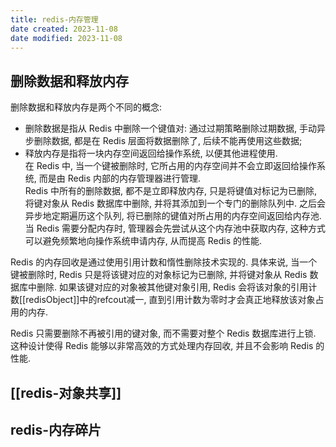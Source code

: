 ```yaml
---
title: redis-内存管理
date created: 2023-11-08
date modified: 2023-11-08
---
```


## 删除数据和释放内存

删除数据和释放内存是两个不同的概念:

+ 删除数据是指从 Redis 中删除一个键值对: 通过过期策略删除过期数据, 手动异步删除数据, 都是在 Redis 层面将数据删除了, 后续不能再使用这些数据;  
+ 释放内存是指将一块内存空间返回给操作系统, 以便其他进程使用.  
在 Redis 中, 当一个键被删除时, 它所占用的内存空间并不会立即返回给操作系统, 而是由 Redis 内部的内存管理器进行管理.  
Redis 中所有的删除数据, 都不是立即释放内存, 只是将键值对标记为已删除, 将键对象从 Redis 数据库中删除, 并将其添加到一个专门的删除队列中. 之后会异步地定期遍历这个队列, 将已删除的键值对所占用的内存空间返回给内存池. 当 Redis 需要分配内存时, 管理器会先尝试从这个内存池中获取内存, 这种方式可以避免频繁地向操作系统申请内存, 从而提高 Redis 的性能.

Redis 的内存回收是通过使用引用计数和惰性删除技术实现的. 具体来说, 当一个键被删除时, Redis 只是将该键对应的对象标记为已删除, 并将键对象从 Redis 数据库中删除. 如果该键对应的对象被其他键对象引用, Redis 会将该对象的引用计数[[redisObject]]中的refcout减一, 直到引用计数为零时才会真正地释放该对象占用的内存.

Redis 只需要删除不再被引用的键对象, 而不需要对整个 Redis 数据库进行上锁. 这种设计使得 Redis 能够以非常高效的方式处理内存回收, 并且不会影响 Redis 的性能.

## [[redis-对象共享]]

## redis-内存碎片
